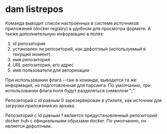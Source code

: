 # dam listrepos

Команда выводит список настроенных в системе источников приложений (docker registry) в удобном для просмотра формате.
А также дополнительную информацию в полях:
1. id репозитория
2. установлен ли репозиторий, как дефолтный (используемый в текущий момент).
3. имя репозитория
4. URL репозитория, его адрес
5. имя пользователя для авторизации

При использовании флага --raw в команде, выводится та же информация, но подготовленная для парсинга.
По умолчанию, при использовании флага поля будут разделяться символом ";".

Репозиторий с id равным 0 зарезервирован в утилите, как источник для загрузки приложения из архива.

Репозиторий с id равным 1 является предустановленный репозиторий docker hub с официальными образами docker.
По умолчанию, он является дефолтным.